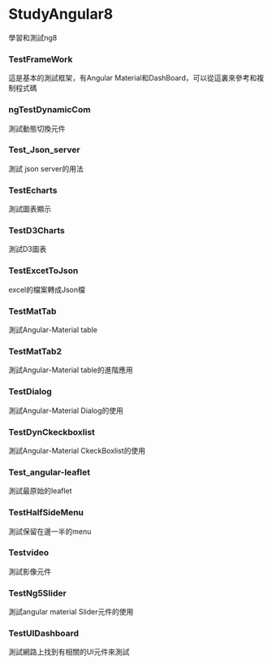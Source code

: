 # StudyAngular8
學習和測試ng8

### TestFrameWork

這是基本的測試框架，有Angular Material和DashBoard，可以從這裏來參考和複制程式碼

### ngTestDynamicCom

測試動態切換元件

### Test_Json_server

測試 json server的用法

### TestEcharts

測試圖表顯示

### TestD3Charts

 測試D3圖表

### TestExcetToJson

excel的檔案轉成Json檔

### TestMatTab

測試Angular-Material table

### TestMatTab2

測試Angular-Material table的進階應用

### TestDialog

測試Angular-Material Dialog的使用

### TestDynCkeckboxlist

測試Angular-Material CkeckBoxlist的使用

### Test_angular-leaflet
測試最原始的leaflet

### TestHalfSideMenu

測試保留在邊一半的menu

### Testvideo

測試影像元件

### TestNg5Slider

測試angular material Slider元件的使用

### TestUIDashboard

測試網路上找到有相關的UI元件來測試